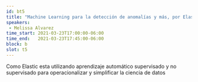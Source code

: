 ```yaml
---
id: bt5
title: "Machine Learning para la detección de anomalías y más, por Elastic"
speakers:
 - Melissa Alvarez
time_start: 2021-03-23T17:00:00-06:00
time_end:   2021-03-23T17:45:00-06:00
block: b
slot: t5
---
```


Como Elastic esta utilizando aprendizaje automático supervisado y no supervisado para operacionalizar y simplificar la ciencia de datos